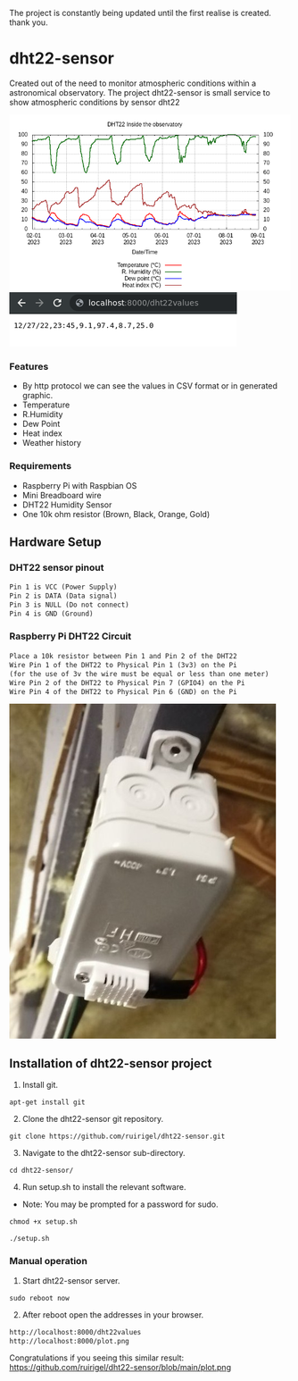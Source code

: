 The project is constantly being updated until the first realise is created.
thank you.

# dht22-sensor
Created out of the need to monitor atmospheric conditions within a astronomical observatory.
The project dht22-sensor is small service to show atmospheric conditions by sensor dht22

![](./plot.png)
![](./csv.png)

### Features
* By http protocol we can see the values in CSV format or in generated graphic.
* Temperature
* R.Humidity
* Dew Point
* Heat index 
* Weather history

### Requirements
* Raspberry Pi with Raspbian OS
* Mini Breadboard wire
* DHT22 Humidity Sensor
* One 10k ohm resistor (Brown, Black, Orange, Gold)

## Hardware Setup
### DHT22 sensor pinout 
```
Pin 1 is VCC (Power Supply)
Pin 2 is DATA (Data signal)
Pin 3 is NULL (Do not connect)
Pin 4 is GND (Ground)
```
### Raspberry Pi DHT22 Circuit
```
Place a 10k resistor between Pin 1 and Pin 2 of the DHT22
Wire Pin 1 of the DHT22 to Physical Pin 1 (3v3) on the Pi 
(for the use of 3v the wire must be equal or less than one meter)
Wire Pin 2 of the DHT22 to Physical Pin 7 (GPIO4) on the Pi
Wire Pin 4 of the DHT22 to Physical Pin 6 (GND) on the Pi
```

![](./IMG_20230409_142613_194~2.jpg)


## Installation of dht22-sensor project
1. Install git.
```
apt-get install git
```
2. Clone the dht22-sensor git repository.
```
git clone https://github.com/ruirigel/dht22-sensor.git
```
3. Navigate to the dht22-sensor sub-directory.
```
cd dht22-sensor/
```
4. Run setup.sh to install the relevant software.
 * Note:  You may be prompted for a password for sudo.
 ```
chmod +x setup.sh
```
```
./setup.sh
```
### Manual operation
1. Start dht22-sensor server.
```
sudo reboot now
```
2. After reboot open the addresses in your browser.
```
http://localhost:8000/dht22values
http://localhost:8000/plot.png
```
Congratulations if you seeing this similar result: https://github.com/ruirigel/dht22-sensor/blob/main/plot.png
